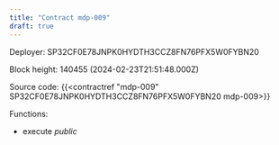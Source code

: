 ```yaml
---
title: "Contract mdp-009"
draft: true
---
```

Deployer: SP32CF0E78JNPK0HYDTH3CCZ8FN76PFX5W0FYBN20


 



Block height: 140455 (2024-02-23T21:51:48.000Z)

Source code: {{<contractref "mdp-009" SP32CF0E78JNPK0HYDTH3CCZ8FN76PFX5W0FYBN20 mdp-009>}}

Functions:

* execute _public_
